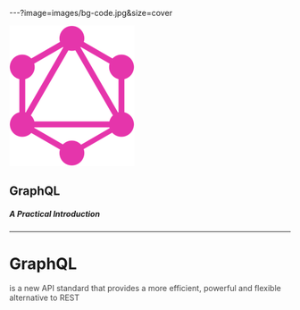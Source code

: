 ---?image=images/bg-code.jpg&size=cover

![Logo](./images/gql-logo-256.png)

## GraphQL
##### A Practical Introduction
---
# GraphQL
<span style="color: #444">is a new API standard that provides a more efficient, powerful and flexible alternative to REST</span>
